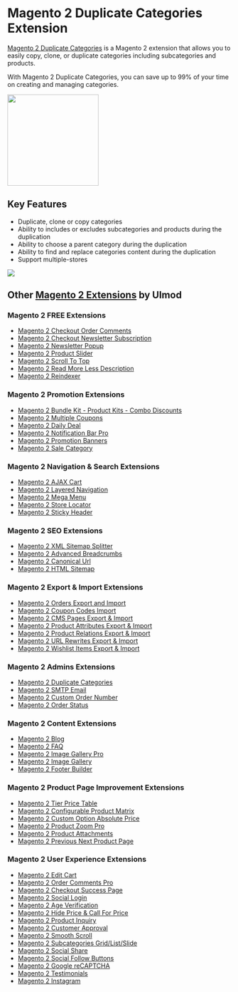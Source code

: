 # Magento 2 Duplicate Categories Extension

[Magento 2 Duplicate Categories](https://www.ulmod.com/magento-2-duplicate-categories-extension.html)  is a Magento 2 extension that allows you to easily copy, clone, or duplicate categories including subcategories and products.
  
With Magento 2 Duplicate Categories, you can save up to 99% of your time on creating and managing categories.

<a href="https://www.ulmod.com/magento-2-duplicate-categories-extension.html"><img width="205" src="https://www.ulmod.com/media/wysiwyg/um-download-now1.png"></a>

## Key Features

* Duplicate, clone or copy categories
* Ability to includes or excludes subcategories and products during the duplication
* Ability to choose a parent category during the duplication
* Ability to find and replace categories content during the duplication
* Support multiple-stores


<img src="https://www.ulmod.com/media/ulmod/product_content/umduplicats-main.png">

## Other [Magento 2 Extensions](https://www.ulmod.com/magento2-extensions.html) by Ulmod
### Magento 2 FREE Extensions
  * [Magento 2 Checkout Order Comments](https://www.ulmod.com/magento-2-order-comment-extension.html)
  * [Magento 2 Checkout Newsletter Subscription](https://www.ulmod.com/checkout-subcription-for-magento-2.html)
  * [Magento 2 Newsletter Popup](https://www.ulmod.com/magento-2-newsletter-popup.html)
  * [Magento 2 Product Slider](https://www.ulmod.com/magento-2-product-slider-extension.html)
  * [Magento 2 Scroll To Top](https://www.ulmod.com/magento-2-scroll-to-top-extension.html)  
  * [Magento 2 Read More Less Description](https://www.ulmod.com/read-more-less-for-magento-2.html)  
  * [Magento 2 Reindexer](https://www.ulmod.com/reindexer-for-magento-2.html)  
  
### Magento 2 Promotion Extensions
  * [Magento 2 Bundle Kit - Product Kits - Combo Discounts](https://www.ulmod.com/bundle-kit-for-magento-2.html)
  * [Magento 2 Multiple Coupons](https://www.ulmod.com/multiple-coupons-for-magento-2.html)
  * [Magento 2 Daily Deal](https://www.ulmod.com/daily-deal-for-magento-2.html)
  * [Magento 2 Notification Bar Pro](https://www.ulmod.com/notification-bar-for-magento-2.html)
  * [Magento 2 Promotion Banners](https://www.ulmod.com/promotion-banners-for-magento-2.html)
  * [Magento 2 Sale Category](https://www.ulmod.com/sale-category-for-magento-2.html)
 
### Magento 2 Navigation & Search Extensions
  * [Magento 2 AJAX Cart](https://www.ulmod.com/ajax-cart-for-magento-2.html)
  * [Magento 2 Layered Navigation](https://www.ulmod.com/magento-2-layered-navigation-extension.html)
  * [Magento 2 Mega Menu](https://www.ulmod.com/magento-2-mega-menu-extension.html)
  * [Magento 2 Store Locator](https://www.ulmod.com/magento-2-store-locator-extension.html)
  * [Magento 2 Sticky Header](https://www.ulmod.com/magento-2-sticky-header-extension.html)
  
### Magento 2 SEO Extensions
  * [Magento 2 XML Sitemap Splitter](https://www.ulmod.com/magento-2-xml-sitemap-splitter.html)
  * [Magento 2 Advanced Breadcrumbs](https://www.ulmod.com/magento-2-advanced-breadcrumb-extension.html)
  * [Magento 2 Canonical Url](https://www.ulmod.com/magento-2-canonical-url-extension.html)
  * [Magento 2 HTML Sitemap](https://www.ulmod.com/magento-2-html-sitemap-extension.html)

### Magento 2 Export & Import Extensions
  * [Magento 2 Orders Export and Import](https://www.ulmod.com/orders-export-and-import-for-magento-2.html)
  * [Magento 2 Coupon Codes Import](https://www.ulmod.com/coupon-codes-import-for-magento-2.html)
  * [Magento 2 CMS Pages Export & Import](https://www.ulmod.com/cms-export-and-import-for-magento-2.html)
  * [Magento 2 Product Attributes Export & Import](https://www.ulmod.com/product-attributes-export-import-for-magento-2.html)  
  * [Magento 2 Product Relations Export & Import](https://www.ulmod.com/product-relations-export-import-for-magento-2.html)
  * [Magento 2 URL Rewrites Export & Import](https://www.ulmod.com/url-rewrites-export-import-for-magento-2.html)  
  * [Magento 2 Wishlist Items Export & Import](https://www.ulmod.com/wishlist-items-export-import-for-magento-2.html)

### Magento 2 Admins Extensions
  * [Magento 2 Duplicate Categories](https://www.ulmod.com/magento-2-duplicate-categories-extension.html)  
  * [Magento 2 SMTP Email](https://www.ulmod.com/magento-2-smtp-email-extension.html) 
  * [Magento 2 Custom Order Number](https://www.ulmod.com/custom-order-number-for-magento-2.html)
  * [Magento 2 Order Status](https://www.ulmod.com/custom-order-status-for-magento-2.html)

### Magento 2 Content Extensions
  * [Magento 2 Blog](https://www.ulmod.com/magento-2-blog-pro-extension.html)
  * [Magento 2 FAQ](https://www.ulmod.com/magento-2-faq-extension.html)
  * [Magento 2 Image Gallery Pro](https://www.ulmod.com/image-gallery-pro-for-magento-2.html)  
  * [Magento 2 Image Gallery](https://www.ulmod.com/image-gallery-for-magento-2.html)  
  * [Magento 2 Footer Builder](https://www.ulmod.com/footer-builder-for-magento-2.html) 
  
### Magento 2 Product Page Improvement Extensions
  * [Magento 2 Tier Price Table](https://www.ulmod.com/tier-price-table-for-magento-2.html)
  * [Magento 2 Configurable Product Matrix](https://www.ulmod.com/configurable-product-matrix-for-magento-2.html)
  * [Magento 2 Custom Option Absolute Price](https://www.ulmod.com/custom-options-absolute-price-for-magento-2.html)
  * [Magento 2 Product Zoom Pro](https://www.ulmod.com/magento-2-product-zoom-extension.html)  
  * [Magento 2 Product Attachments](https://www.ulmod.com/magento-2-product-attachments.html)  
  * [Magento 2 Previous Next Product Page](https://www.ulmod.com/magento-2-previous-next-product-navigation.html) 
  
### Magento 2 User Experience Extensions
  * [Magento 2 Edit Cart](https://www.ulmod.com/edit-cart-for-magento-2.html)
  * [Magento 2 Order Comments Pro](https://www.ulmod.com/ordernotes-for-magento-2.html)
  * [Magento 2 Checkout Success Page](https://www.ulmod.com/checkout-success-page-for-magento-2.html)
  * [Magento 2 Social Login](https://www.ulmod.com/social-login-for-magento-2.html)  
  * [Magento 2 Age Verification](https://www.ulmod.com/age-verification-for-magento-2.html) 
  * [Magento 2 Hide Price & Call For Price](https://www.ulmod.com/magento-2-call-for-price-extension.html) 
  * [Magento 2 Product Inquiry](https://www.ulmod.com/magento-2-product-inquiry-extension.html)    
  * [Magento 2 Customer Approval](https://www.ulmod.com/customer-approval-for-magento-2.html)   
  * [Magento 2 Smooth Scroll](https://www.ulmod.com/smooth-scroll-for-magento-2.html) 
  * [Magento 2 Subcategories Grid/List/Slide](https://www.ulmod.com/magento-2-categories-grid-list-slide.html)  
  * [Magento 2 Social Share](https://www.ulmod.com/magento-2-social-share-extension.html)  
  * [Magento 2 Social Follow Buttons](https://www.ulmod.com/magento-2-social-follow-buttons.html)  
  * [Magento 2 Google reCAPTCHA](https://www.ulmod.com/magento-2-recaptcha-extension.html)  
  * [Magento 2 Testimonials](https://www.ulmod.com/magento-2-testimonials-extension.html)    
  * [Magento 2 Instagram](https://www.ulmod.com/instagram-for-magento-2.html)  
